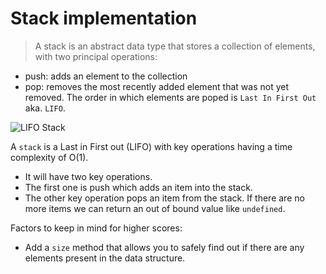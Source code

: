 # Stack implementation
> A stack is an abstract data type that stores a collection of elements, with two principal operations:
* push: adds an element to the collection
* pop: removes the most recently added element that was not yet removed.
The order in which elements are poped is `Last In First Out` aka. `LIFO`.

![LIFO Stack](https://upload.wikimedia.org/wikipedia/commons/b/b4/Lifo_stack.png)

A `stack` is a Last in First out (LIFO) with key operations having a time complexity of O(1).
* It will have two key operations.
* The first one is push which adds an item into the stack.
* The other key operation pops an item from the stack. If there are no more items we can return an out of bound value like `undefined`.

Factors to keep in mind for higher scores:
* Add a `size` method that allows you to safely find out if there are any elements present in the data structure.
